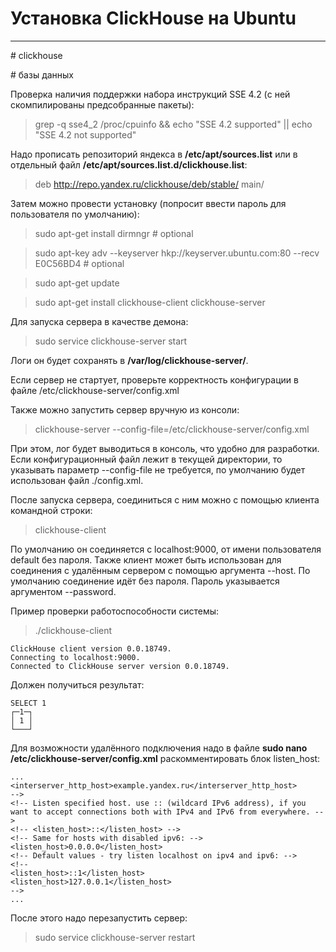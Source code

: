 # Установка ClickHouse на Ubuntu

---

\# clickhouse

\# базы данных

Проверка наличия поддержки набора инструкций SSE 4.2 (с ней скомпилированы предсобранные пакеты):

> grep -q sse4_2 /proc/cpuinfo && echo "SSE 4.2 supported" || echo "SSE 4.2 not supported"

Надо прописать репозиторий яндекса в **/etc/apt/sources.list** или в отдельный файл **/etc/apt/sources.list.d/clickhouse.list**:

> deb http://repo.yandex.ru/clickhouse/deb/stable/ main/

Затем можно провести установку (попросит ввести пароль для пользователя по умолчанию):

> sudo apt-get install dirmngr    # optional

> sudo apt-key adv --keyserver hkp://keyserver.ubuntu.com:80 --recv E0C56BD4    # optional

> sudo apt-get update

> sudo apt-get install clickhouse-client clickhouse-server

Для запуска сервера в качестве демона:

> sudo service clickhouse-server start

Логи он будет сохранять в **/var/log/clickhouse-server/**.

Если сервер не стартует, проверьте корректность конфигурации в файле /etc/clickhouse-server/config.xml

Также можно запустить сервер вручную из консоли:

> clickhouse-server --config-file=/etc/clickhouse-server/config.xml

При этом, лог будет выводиться в консоль, что удобно для разработки. Если конфигурационный файл лежит в текущей директории, то указывать параметр --config-file не требуется, по умолчанию будет использован файл ./config.xml.

После запуска сервера, соединиться с ним можно с помощью клиента командной строки:

> clickhouse-client

По умолчанию он соединяется с localhost:9000, от имени пользователя default без пароля. Также клиент может быть использован для соединения с удалённым сервером с помощью аргумента --host. По умолчанию соединение идёт без пароля. Пароль указывается аргументом --password.

Пример проверки работоспособности системы:

> ./clickhouse-client

```
ClickHouse client version 0.0.18749.
Connecting to localhost:9000.
Connected to ClickHouse server version 0.0.18749.
```
Должен получиться результат:
```
SELECT 1
┌─1─┐
│ 1 │
└───┘
```

Для возможности удалённого подключения надо в файле **sudo nano /etc/clickhouse-server/config.xml** раскомментировать блок listen_host:
```
...
<interserver_http_host>example.yandex.ru</interserver_http_host>
-->
<!-- Listen specified host. use :: (wildcard IPv6 address), if you want to accept connections both with IPv4 and IPv6 from everywhere. -->
<!-- <listen_host>::</listen_host> -->
<!-- Same for hosts with disabled ipv6: -->
<listen_host>0.0.0.0</listen_host>
<!-- Default values - try listen localhost on ipv4 and ipv6: -->
<!--
<listen_host>::1</listen_host>
<listen_host>127.0.0.1</listen_host>
-->
...
```

После этого надо перезапустить сервер:

> sudo service clickhouse-server restart
